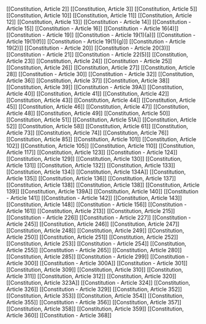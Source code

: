 [[Constitution, Article 2]]
[[Constitution, Article 3]]
[[Constitution, Article 5]]
[[Constitution, Article 10]]
[[Constitution, Article 11]]
[[Constitution, Article 12]]
[[Constitution, Article 13]]
[[Constitution - Article 14]]
[[Constitution - Article 15]]
[[Constitution - Article 16]]
[[Constitution - Article 16(4)]]
[[Constitution - Article 19]]
[[Constitution - Article 19(1)(a)]]
[[Constitution - Article 19(1)(f)]]
[[Constitution - Article 19(1)(g)]]
[[Constitution - Article 19(2)]]
[[Constitution - Article 20]]
[[Constitution - Article 20(3)]]
[[Constitution - Article 21]]
[[Constitution - Article 22(5)]]
[[Constitution, Article 23]]
[[Constitution, Article 24]]
[[Constitution - Article 25]]
[[Constitution, Article 26]]
[[Constitution, Article 27]]
[[Constitution, Article 28]]
[[Constitution - Article 30]]
[[Constitution - Article 32]]
[[Constitution, Article 36]]
[[Constitution, Article 37]]
[[Constitution, Article 38]]
[[Constitution, Article 39]]
[[Constitution - Article 39A]]
[[Constitution, Article 40]]
[[Constitution, Article 41]]
[[Constitution, Article 42]]
[[Constitution, Article 43]]
[[Constitution, Article 44]]
[[Constitution, Article 45]]
[[Constitution, Article 46]]
[[Constitution, Article 47]]
[[Constitution, Article 48]]
[[Constitution, Article 49]]
[[Constitution, Article 50]]
[[Constitution, Article 51]]
[[Constitution, Article 51A]]
[[Constitution, Article 52]]
[[Constitution, Article 58]]
[[Constitution, Article 61]]
[[Constitution, Article 73]]
[[Constitution, Article 74]]
[[Constitution, Article 76]]
[[Constitution, Article 85]]
[[Constitution, Article 101]]
[[Constitution, Article 102]]
[[Constitution, Article 105]]
[[Constitution, Article 110]]
[[Constitution, Article 117]]
[[Constitution, Article 123]]
[[Constitution - Article 124]]
[[Constitution, Article 129]]
[[Constitution, Article 130]]
[[Constitution, Article 131]]
[[Constitution, Article 132]]
[[Constitution, Article 133]]
[[Constitution, Article 134]]
[[Constitution, Article 134A]]
[[Constitution, Article 135]]
[[Constitution, Article 136]]
[[Constitution, Article 137]]
[[Constitution, Article 138]]
[[Constitution, Article 138]]
[[Constitution, Article 139]]
[[Constitution, Article 139A]]
[[Constitution, Article 140]]
[[Constitution - Article 141]]
[[Constitution - Article 142]]
[[Constitution, Article 143]]
[[Constitution, Article 148]]
[[Constitution - Article 156]]
[[Constitution - Article 161]]
[[Constitution, Article 213]]
[[Constitution, Article 215]]
[[Constitution - Article 226]]
[[Constitution - Article 227]]
[[Constitution - Article 245]]
[[Constitution, Article 246]]
[[Constitution, Article 247]]
[[Constitution, Article 248]]
[[Constitution, Article 249]]
[[Constitution, Article 250]]
[[Constitution, Article 251]]
[[Constitution, Article 252]]
[[Constitution, Article 253]]
[[Constitution - Article 254]]
[[Constitution, Article 255]]
[[Constitution - Article 265]]
[[Constitution, Article 280]]
[[Constitution, Article 285]]
[[Constitution - Article 299]]
[[Constitution - Article 300]]
[[Constitution - Article 300A]]
[[Constitution - Article 301]]
[[Constitution, Article 309]]
[[Constitution, Article 310]]
[[Constitution, Article 311]]
[[Constitution, Article 312]]
[[Constitution, Article 320]]
[[Constitution, Article 323A]]
[[Constitution - Article 324]]
[[Constitution, Article 326]]
[[Constitution - Article 329]]
[[Constitution, Article 352]]
[[Constitution, Article 353]]
[[Constitution, Article 354]]
[[Constitution, Article 355]]
[[Constitution - Article 356]]
[[Constitution, Article 357]]
[[Constitution, Article 358]]
[[Constitution, Article 359]]
[[Constitution, Article 360]]
[[Constitution - Article 368]]



